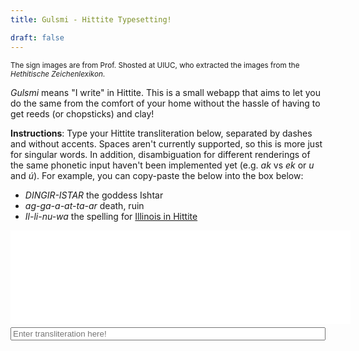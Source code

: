 ```yaml
---
title: Gulsmi - Hittite Typesetting!

draft: false
---
```


<small> The sign images are from Prof. Shosted at UIUC, who extracted the images from the *Hethitische Zeichenlexikon*. </small> 

*Gulsmi* means "I write" in Hittite. This is a small webapp that aims to let you do the same from the comfort of your home without the hassle of having to get reeds (or chopsticks) and clay!

**Instructions**: Type your Hittite transliteration below, separated by dashes and without accents. Spaces aren't currently supported, so this is more just for singular words. In addition, disambiguation for different renderings of the same phonetic input haven't been implemented yet (e.g. *ak* vs *ek* or *u* and *ú*). For example, you can copy-paste the below into the box below: 

* *DINGIR-ISTAR* the goddess Ishtar
* *ag-ga-a-at-ta-ar* death, ruin
* *Il-li-nu-wa* the spelling for [Illinois in Hittite](http://faculty.las.illinois.edu/rshosted/ne%C5%A1ili.html)
<div id="mainframe">
    <div id="displayFrame">
        <span class="signWrapper"> </span>
    </div>
    <div id="inputForm">
        <span id="inputSpan">
            <input type="text" placeholder = "Enter transliteration here!" id="inputBox"></input>
        </span>
    </div>
</div>

<script src="https://ajax.googleapis.com/ajax/libs/jquery/3.6.4/jquery.min.js"></script>
<!-- <script src="/js/hittite_typesetting.js"> -->

<style>
#displayFrame {
    overflow: auto;
  background-color: white;
  padding: 20px;
  margin-top: 5px;
  margin-bottom: 5px;
  min-height: 110px;
  width: 100%;
  /* display: inline-grid; */
  /* grid-template-columns: repeat(5, 1fr); */
  /* grid-column-gap: 5px; */
  /* grid-row-gap:   10px; */
}

#inputScan {
    display: block;
}

input {
    width: 100%;
    color: #3c424d;
}

.signWrapper {
    /* max-width: 100%; */
    float: left;
}
</style>

<script>

function findSignName(str) {
    for(let x in signList) {
        pair = signList[x];
        if(pair[0] == str) return pair[1];
    }
    return null;
}

function parse(str) {
    let splits = str.split('-');
    let result = [];
    console.log(splits.length, splits);
    for(var i = 0; i < splits.length; i++) {
        fileName = findSignName(splits[i].toLowerCase());
        if(fileName === null) {
            // console.log("Not found ", splits[i].toLowerCase());
            return null;
        }
        result.push(fileName);
    }
    return result;
}
var signList;
$("#mainframe").ready(function() {
    $.get("/cuneiform_names.txt", function(data) {
        // console.log(data);
        signList = data.split('\n');
        for(var i = 0; i < signList.length; i++) signList[i] = signList[i].split('\t');
    }, "text");
});

$("#inputBox").on("input", function() {
    let inputStr = $(this).val();
    parseResult = parse(inputStr);
    if(parseResult) {
        console.log("not fnull!,", parseResult);
        $("#displayFrame").html("");
        for(let i in parseResult) {
            $("#displayFrame").append(`
<span class="signWrapper">
    <img src="/cuneiform_images/${parseResult[i]}" class="sign">
</span>
            `);
        }
    }
});



</script>
